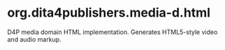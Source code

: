 org.dita4publishers.media-d.html
================================

D4P media domain HTML implementation. Generates HTML5-style video and audio markup.

